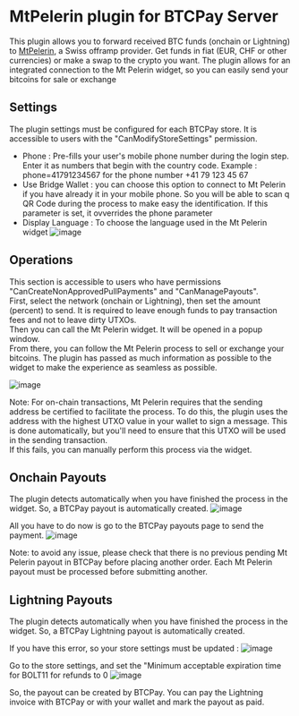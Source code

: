 # MtPelerin plugin for BTCPay Server
This plugin allows you to forward received BTC funds (onchain or Lightning) to <a href="https://www.mtpelerin.com/" target="_blank">MtPelerin</a>, a Swiss offramp provider. Get funds in fiat (EUR, CHF or other currencies) or make a swap to the crypto you want.
The plugin allows for an integrated connection to the Mt Pelerin widget, so you can easily send your bitcoins for sale or exchange

## Settings

The plugin settings must be configured for each BTCPay store. It is accessible to users with the "CanModifyStoreSettings" permission.
- Phone : Pre-fills your user's mobile phone number during the login step. Enter it as numbers that begin with the country code. Example : phone=41791234567 for the phone number +41 79 123 45 67
- Use Bridge Wallet : you can choose this option to connect to Mt Pelerin if you have already it in your mobile phone. So you will be able to scan q QR Code during the process to make easy the identification. If this parameter is set, it ovverrides the phone parameter
- Display Language : To choose the language used in the Mt Pelerin widget
![image](https://github.com/user-attachments/assets/dc64e1bb-89e5-4fcb-9235-2c56c96fe96f)

## Operations

This section is accessible to users who have permissions "CanCreateNonApprovedPullPayments" and "CanManagePayouts".<br/>
First, select the network (onchain or Lightning), then set the amount (percent) to send. It is required to leave enough funds to pay transaction fees and not to leave dirty UTXOs.<br/>
Then you can call the Mt Pelerin widget. It will be opened in a popup window.<br/>
From there, you can follow the Mt Pelerin process to sell or exchange your bitcoins. The plugin has passed as much information as possible to the widget to make the experience as seamless as possible.

![image](https://github.com/user-attachments/assets/08b6fe11-72ed-4ae8-aad4-a6648c243d59)

Note: For on-chain transactions, Mt Pelerin requires that the sending address be certified to facilitate the process. To do this, the plugin uses the address with the highest UTXO value in your wallet to sign a message. This is done automatically, but you'll need to ensure that this UTXO will be used in the sending transaction.<br/>
If this fails, you can manually perform this process via the widget.

## Onchain Payouts

The plugin detects automatically when you have finished the process in the widget.
So, a BTCPay payout is automatically created.
![image](https://github.com/user-attachments/assets/190e2229-44a1-4d67-b288-c8b9976a89d6)

All you have to do now is go to the BTCPay payouts page to send the payment.
![image](https://github.com/user-attachments/assets/6eb429a1-7940-4b63-b974-1116014844df)

Note: to avoid any issue, please check that there is no previous pending Mt Pelerin payout in BTCPay before placing another order. Each Mt Pelerin payout must be processed before submitting another.

## Lightning Payouts

The plugin detects automatically when you have finished the process in the widget.
So, a BTCPay Lightning payout is automatically created.

If you have this error, so your store settings must be updated :
![image](https://github.com/user-attachments/assets/fb5634e8-05a9-49e3-81fe-d9b5178c4885)

Go to the store settings, and set the "Minimum acceptable expiration time for BOLT11 for refunds to 0
![image](https://github.com/user-attachments/assets/43087738-a092-4fea-97a6-ca2b64526a4d)

So, the payout can be created by BTCPay. You can pay the Lightning invoice with BTCPay or with your wallet and mark the payout as paid.
